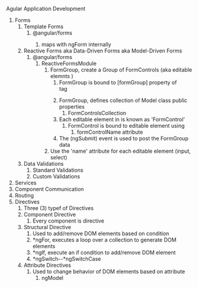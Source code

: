 Agular Application Development

1. Forms
   1. Template Forms
      1. @angular/forms
         1. <form></form> maps with ngForm internally
   2. Reactive Forms aka Data-Driven Forms aka Model-Driven Forms
      1. @angular/forms
         1. ReactiveFormsModule 
            1. FormGroup, create a Group of FormControls (aka editable elemnts )
               1. FormGroup is bound to [formGroup] property of <form> tag
               2. FormGroup, defines collection of Model class public properties 
                  1. FormControlsCollection
               3. Each editable element in <form></form> is known as 'FormControl'
                  1. FormControl is bound to editable element using
                     1. formControlName attribute
               4. The (ngSubmit) event is used to post the FormGroup data 
            2. Use the 'name' attribute for each editable element (input, select)
   3. Data Validations
      1. Standard Validations
      2. Custom Validations
2. Services
3. Component Communication
4. Routing
5. Directives
   1. Three (3) typef of Directives
   2. Component Directive
      1. Every component is directive
   3. Structural Directive
      1. Used to add/remove DOM elements based on condition
      2. *ngFor, executes a loop over a collection to generate DOM elements
      3. *ngIf, execute an if condition to add/remove DOM element
      4. *ngSwitch--*ngSwitchCase
   4. Attribute Directives
      1. Used to change behavior of DOM elements based on attribute
         1. ngModel

